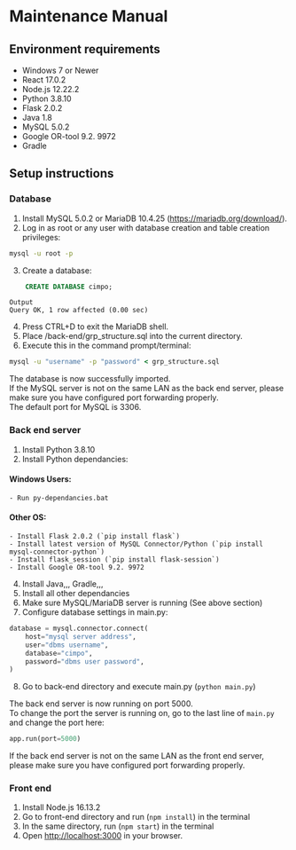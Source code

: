 # Maintenance Manual

## Environment requirements

- Windows 7 or Newer
- React 17.0.2 
- Node.js 12.22.2
- Python 3.8.10 
- Flask 2.0.2 
- Java 1.8 
- MySQL 5.0.2
- Google OR-tool 9.2. 9972
- Gradle 

## Setup instructions 
### Database
1. Install MySQL 5.0.2 or MariaDB 10.4.25 (https://mariadb.org/download/).
2. Log in as root or any user with database creation and table creation privileges:

```cmd
mysql -u root -p
```

3. Create a database:

```sql
    CREATE DATABASE cimpo;
```
```
Output
Query OK, 1 row affected (0.00 sec)
```
4. Press CTRL+D to exit the MariaDB shell.
5. Place /back-end/grp_structure.sql into the current directory.
6. Execute this in the command prompt/terminal:

```cmd
mysql -u "username" -p "password" < grp_structure.sql
```

The database is now successfully imported.  
If the MySQL server is not on the same LAN as the back end server, please make sure you have configured port forwarding properly.  
The default port for MySQL is 3306.  

### Back end server

1. Install Python 3.8.10 
2. Install Python dependancies:
#### Windows Users:
    - Run py-dependancies.bat
#### Other OS:
    - Install Flask 2.0.2 (`pip install flask`)
    - Install latest version of MySQL Connector/Python (`pip install mysql-connector-python`)
    - Install flask_session (`pip install flask-session`)
    - Install Google OR-tool 9.2. 9972

4. Install Java,,, Gradle,,,
5. Install all other dependancies
6. Make sure MySQL/MariaDB server is running (See above section)
7. Configure database settings in main.py:
```py
database = mysql.connector.connect(
    host="mysql server address",
    user="dbms username",
    database="cimpo",
    password="dbms user password",
)
```
8. Go to back-end directory and execute main.py (`python main.py`)  
 
 The back end server is now running on port 5000.   
 To change the port the server is running on, go to the last line of `main.py` and change the port here:
 ```py
 app.run(port=5000)
 ```
If the back end server is not on the same LAN as the front end server, please make sure you have configured port forwarding properly.  

### Front end

1. Install Node.js 16.13.2
2. Go to front-end directory and run (`npm install`) in the terminal
3. In the same directory, run (`npm start`) in the terminal
4. Open [http://localhost:3000](http://localhost:3000) in your browser.


